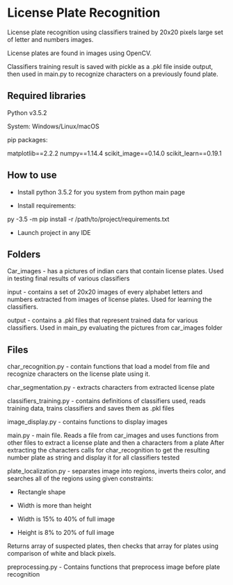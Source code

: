 # License Plate Recognition

License plate recognition using classifiers trained by 20x20 pixels large set of letter and numbers images. 

License plates are found in images using OpenCV.

Classifiers training result is saved with pickle as a .pkl file inside output, then used in main.py to recognize characters on
a previously found plate.


## Required libraries

Python v3.5.2

System: Windows/Linux/macOS

pip packages:

matplotlib==2.2.2
numpy==1.14.4
scikit_image==0.14.0
scikit_learn==0.19.1


## How to use

- Install python 3.5.2 for you system from python main page

- Install requirements:

py -3.5 -m pip install -r /path/to/project/requirements.txt

- Launch project in any IDE

## Folders

Car_images - has a pictures of indian cars that contain license plates. Used in testing final results of various classifiers


input - contains a set of 20x20 images of every alphabet letters and numbers extracted from images of license plates.
        Used for learning the classifiers.

output - contains a .pkl files that represent trained data for various classifiers.
        Used in main_py evaluating the pictures from car_images folder


## Files

char_recognition.py - contain functions that load a model from file and recognize characters on the license plate using it.

char_segmentation.py - extracts characters from extracted license plate

classifiers_training.py - contains definitions of classifiers used, reads training data, trains classifiers and saves them as .pkl files

image_display.py - contains functions to display images

main.py - main file. Reads a file from car_images and uses functions from other files to extract a license plate and then a characters from a plate
After extracting the characters calls for char_recognition to get the resulting number plate as string and display it for all classifiers tested

plate_localization.py - separates image into regions, inverts theirs color, and searches all of the regions using given constraints:

- Rectangle shape

- Width is more than height

- Width is 15% to 40% of full image

- Height is 8% to 20% of full image

Returns array of suspected plates, then checks that array for plates using comparison of white and black pixels.

preprocessing.py - Contains functions that preprocess image before plate recognition
